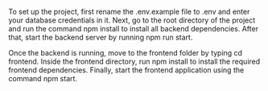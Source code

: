 To set up the project, first rename the .env.example file to .env and enter your database credentials in it. Next, go to the root directory of the project and run the command npm install to install all backend dependencies. After that, start the backend server by running npm run start.

Once the backend is running, move to the frontend folder by typing cd frontend. Inside the frontend directory, run npm install to install the required frontend dependencies. Finally, start the frontend application using the command npm start.

